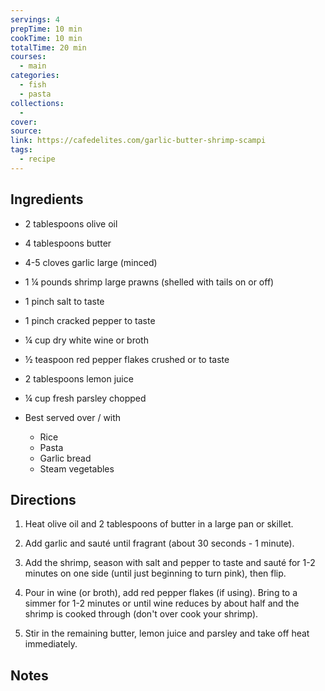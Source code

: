 ```yaml
---
servings: 4
prepTime: 10 min
cookTime: 10 min
totalTime: 20 min
courses:
  - main
categories:
  - fish
  - pasta
collections:
  - 
cover:
source:
link: https://cafedelites.com/garlic-butter-shrimp-scampi
tags:
  - recipe
---
```





## Ingredients

- 2 tablespoons olive oil
- 4 tablespoons butter
- 4-5 cloves garlic large (minced)
- 1 ¼ pounds shrimp large prawns (shelled with tails on or off)
- 1 pinch salt to taste
- 1 pinch cracked pepper to taste
- ¼ cup dry white wine or broth
- ½ teaspoon red pepper flakes crushed or to taste
- 2 tablespoons lemon juice
- ¼ cup fresh parsley chopped

- Best served over / with
  - Rice
  - Pasta
  - Garlic bread
  - Steam vegetables

## Directions

1. Heat olive oil and 2 tablespoons of butter in a large pan or skillet.

2. Add garlic and sauté until fragrant (about 30 seconds - 1 minute).

3. Add the shrimp, season with salt and pepper to taste and sauté for 1-2 minutes on one side (until just beginning to turn pink), then flip. 

4. Pour in wine (or broth), add red pepper flakes (if using). Bring to a simmer for 1-2 minutes or until wine reduces by about half and the shrimp is cooked through (don't over cook your shrimp).

5. Stir in the remaining butter, lemon juice and parsley and take off heat immediately.


## Notes
